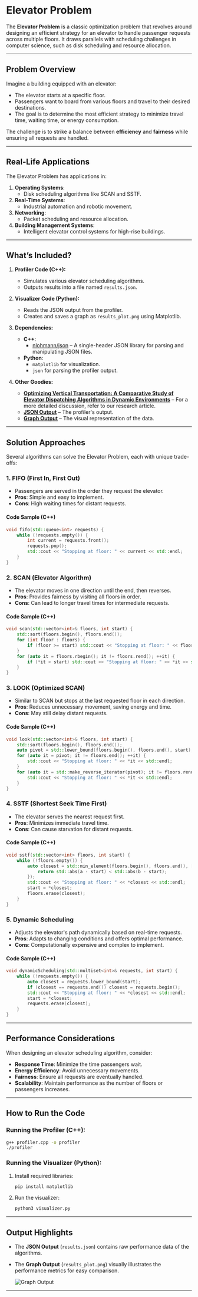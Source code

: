 # Elevator Problem

The **Elevator Problem** is a classic optimization problem that revolves around designing an efficient strategy for an elevator to handle passenger requests across multiple floors. It draws parallels with scheduling challenges in computer science, such as disk scheduling and resource allocation.

---

## **Problem Overview**
Imagine a building equipped with an elevator:
- The elevator starts at a specific floor.
- Passengers want to board from various floors and travel to their desired destinations.
- The goal is to determine the most efficient strategy to minimize travel time, waiting time, or energy consumption.

The challenge is to strike a balance between **efficiency** and **fairness** while ensuring all requests are handled.

---

## **Real-Life Applications**

The Elevator Problem has applications in:
1. **Operating Systems**:
   - Disk scheduling algorithms like SCAN and SSTF.
2. **Real-Time Systems**:
   - Industrial automation and robotic movement.
3. **Networking**:
   - Packet scheduling and resource allocation.
4. **Building Management Systems**:
   - Intelligent elevator control systems for high-rise buildings.

---
## **What’s Included?**

1. **Profiler Code (C++):**
   - Simulates various elevator scheduling algorithms.
   - Outputs results into a file named `results.json`.

2. **Visualizer Code (Python):**
   - Reads the JSON output from the profiler.
   - Creates and saves a graph as `results_plot.png` using Matplotlib.

3. **Dependencies:**
   - **C++**:
     - [nlohmann/json](https://github.com/nlohmann/json) – A single-header JSON library for parsing and manipulating JSON files.
   - **Python**:
     - `matplotlib` for visualization.
     - `json` for parsing the profiler output.

4. **Other Goodies:**
   - **[Optimizing Vertical Transportation: A Comparative Study of Elevator Dispatching Algorithms in Dynamic Environments](./Article.pdf)** – For a more detailed discussion, refer to our research article.
   - **[JSON Output](./results.json)** – The profiler's output.
   - **[Graph Output](./results_plot.png)** – The visual representation of the data.

---

## **Solution Approaches**
Several algorithms can solve the Elevator Problem, each with unique trade-offs:

### 1. **FIFO (First In, First Out)**
- Passengers are served in the order they request the elevator.
- **Pros**: Simple and easy to implement.
- **Cons**: High waiting times for distant requests.

#### Code Sample (C++)
```cpp
void fifo(std::queue<int> requests) {
    while (!requests.empty()) {
        int current = requests.front();
        requests.pop();
        std::cout << "Stopping at floor: " << current << std::endl;
    }
}
```

### 2. **SCAN (Elevator Algorithm)**
- The elevator moves in one direction until the end, then reverses.
- **Pros**: Provides fairness by visiting all floors in order.
- **Cons**: Can lead to longer travel times for intermediate requests.

#### Code Sample (C++)
```cpp
void scan(std::vector<int>& floors, int start) {
    std::sort(floors.begin(), floors.end());
    for (int floor : floors) {
        if (floor >= start) std::cout << "Stopping at floor: " << floor << std::endl;
    }
    for (auto it = floors.rbegin(); it != floors.rend(); ++it) {
        if (*it < start) std::cout << "Stopping at floor: " << *it << std::endl;
    }
}
```

### 3. **LOOK (Optimized SCAN)**
- Similar to SCAN but stops at the last requested floor in each direction.
- **Pros**: Reduces unnecessary movement, saving energy and time.
- **Cons**: May still delay distant requests.

#### Code Sample (C++)
```cpp
void look(std::vector<int>& floors, int start) {
    std::sort(floors.begin(), floors.end());
    auto pivot = std::lower_bound(floors.begin(), floors.end(), start);
    for (auto it = pivot; it != floors.end(); ++it) {
        std::cout << "Stopping at floor: " << *it << std::endl;
    }
    for (auto it = std::make_reverse_iterator(pivot); it != floors.rend(); ++it) {
        std::cout << "Stopping at floor: " << *it << std::endl;
    }
}
```

### 4. **SSTF (Shortest Seek Time First)**
- The elevator serves the nearest request first.
- **Pros**: Minimizes immediate travel time.
- **Cons**: Can cause starvation for distant requests.

#### Code Sample (C++)
```cpp
void sstf(std::vector<int> floors, int start) {
    while (!floors.empty()) {
        auto closest = std::min_element(floors.begin(), floors.end(), [start](int a, int b) {
            return std::abs(a - start) < std::abs(b - start);
        });
        std::cout << "Stopping at floor: " << *closest << std::endl;
        start = *closest;
        floors.erase(closest);
    }
}
```

### 5. **Dynamic Scheduling**
- Adjusts the elevator's path dynamically based on real-time requests.
- **Pros**: Adapts to changing conditions and offers optimal performance.
- **Cons**: Computationally expensive and complex to implement.

#### Code Sample (C++)
```cpp
void dynamicScheduling(std::multiset<int>& requests, int start) {
    while (!requests.empty()) {
        auto closest = requests.lower_bound(start);
        if (closest == requests.end()) closest = requests.begin();
        std::cout << "Stopping at floor: " << *closest << std::endl;
        start = *closest;
        requests.erase(closest);
    }
}
```

---

## **Performance Considerations**
When designing an elevator scheduling algorithm, consider:
- **Response Time**: Minimize the time passengers wait.
- **Energy Efficiency**: Avoid unnecessary movements.
- **Fairness**: Ensure all requests are eventually handled.
- **Scalability**: Maintain performance as the number of floors or passengers increases.

---

## **How to Run the Code**

### Running the Profiler (C++):
   ```bash
   g++ profiler.cpp -o profiler
   ./profiler
   ```

### Running the Visualizer (Python):  
1. Install required libraries:  
   ```bash
   pip install matplotlib
   ```
3. Run the visualizer:  
   ```bash
   python3 visualizer.py
   ```

---

## **Output Highlights**

- The **JSON Output** (`results.json`) contains raw performance data of the algorithms.
- The **Graph Output** (`results_plot.png`) visually illustrates the performance metrics for easy comparison.
  
  ![Graph Output](./results_plot.png)

---